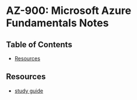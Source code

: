 # AZ-900: Microsoft Azure Fundamentals Notes

## Table of Contents
- [Resources](#resources)


<a id="resources"></a>
## Resources
- [study guide](https://learn.microsoft.com/en-us/credentials/certifications/resources/study-guides/az-900)
